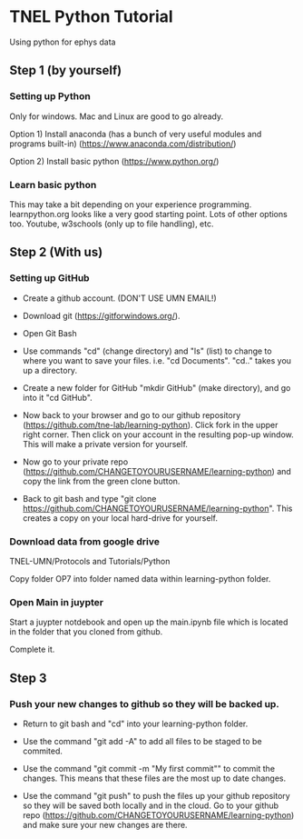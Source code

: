 # TNEL Python Tutorial

Using python for ephys data

## Step 1 (by yourself)
### Setting up Python
Only for windows. Mac and Linux are good to go already.

Option 1) Install anaconda (has a bunch of very useful modules and programs built-in) (https://www.anaconda.com/distribution/)

Option 2) Install basic python (https://www.python.org/)

### Learn basic python
This may take a bit depending on your experience programming. learnpython.org looks like a very good starting point. Lots of other options too. Youtube, w3schools (only up to file handling), etc.

## Step 2 (With us)
### Setting up GitHub
- Create a github account. (DON'T USE UMN EMAIL!)

- Download git (https://gitforwindows.org/).

- Open Git Bash

- Use commands "cd" (change directory) and "ls" (list) to change to where you want to save your files. i.e. "cd Documents". 
  "cd.." takes you up a directory.

- Create a new folder for GitHub "mkdir GitHub" (make directory), and go into it "cd GitHub".

- Now back to your browser and go to our github repository (https://github.com/tne-lab/learning-python). Click fork in the upper right corner. Then click on your account in the resulting pop-up window. This will make a private version for yourself.

- Now go to your private repo (https://github.com/CHANGETOYOURUSERNAME/learning-python) and copy the link from the green clone button.

- Back to git bash and type "git clone https://github.com/CHANGETOYOURUSERNAME/learning-python". This creates a copy on your local hard-drive for yourself.

### Download data from google drive
TNEL-UMN/Protocols and Tutorials/Python

Copy folder OP7 into folder named data within learning-python folder.

### Open Main in juypter
Start a juypter notdebook and open up the main.ipynb file which is located in the folder that you cloned from github.

Complete it.

## Step 3
### Push your new changes to github so they will be backed up.
- Return to git bash and "cd" into your learning-python folder.

- Use the command "git add -A" to add all files to be staged to be commited.

- Use the command "git commit -m "My first commit"" to commit the changes. This means that these files are the most up to date changes.

- Use the command "git push" to push the files up your github repository so they will be saved both locally and in the cloud. Go to your github repo (https://github.com/CHANGETOYOURUSERNAME/learning-python) and make sure your new changes are there.
